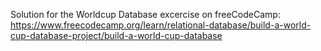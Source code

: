 Solution for the Worldcup Database excercise on freeCodeCamp: https://www.freecodecamp.org/learn/relational-database/build-a-world-cup-database-project/build-a-world-cup-database